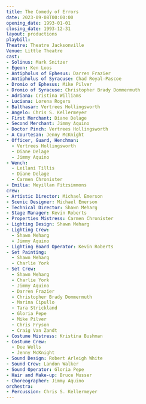 ```yaml
---
title: The Comedy of Errors
date: 2023-09-08T00:00:00
opening_date: 1993-01-01
closing_date: 1993-12-31
layout: productions
playbill:
Theatre: Theatre Jacksonville
Venue: Little Theatre
cast:
- Solinus: Mark Snitzer
- Egeon: Ken Loos
- Antipholus of Ephesus: Darren Frazier
- Antipholus of Syracuse: Chad Royal-Pascoe
- Dromio of Ephesus: Mike Pilver
- Dromio of Syracuse: Christopher Brady Dommermuth
- Adriana: Cristina Williams
- Luciana: Lorena Rogers
- Balthasar: Vertrees Hollingsworth
- Angelo: Chris S. Kellermeyer
- First Merchant: Diane Delage
- Second Merchant: Jimmy Aquino
- Doctor Pinch: Vertrees Hollingsworth
- A Courtesan: Jenny McKnight
- Officer, Guard, Henchman:
  - Vertrees Hollingsworth
  - Diane Delage
  - Jimmy Aquino
- Wench:
  - Leilani Tillis
  - Diane Delage
  - Carmen Chronister
- Emilia: Meyillan Fitzsimmons
crew:
- Artistic Director: Michael Emerson
- Scenic Designer: Michael Emerson
- Technical Director: Shawn Meharg
- Stage Manager: Kevin Roberts
- Properties Mistress: Carmen Chronister
- Lighting Design: Shawn Meharg
- Lighting Crew:
  - Shawn Meharg
  - Jimmy Aquino
- Lighting Board Operator: Kevin Roberts
- Set Painting:
  - Shawn Meharg
  - Charlie York
- Set Crew:
  - Shawn Meharg
  - Charlie York
  - Jimmy Aquino
  - Darren Frazier
  - Christopher Brady Dommermuth
  - Marina Cipullo
  - Tara Strickland
  - Gloria Pepe
  - Mike Pilver
  - Chris Fryson
  - Craig Van Zandt
- Costume Mistress: Kristina Bushman
- Costume Crew:
  - Dee Wells
  - Jenny McKnight
- Sound Design: Robert Arleigh White
- Sound Crew: Landon Walker
- Sound Operator: Gloria Pepe
- Hair and Make-up: Bruce Musser
- Choreographer: Jimmy Aquino
orchestra:
- Percussion: Chris S. Kellermeyer
---
```


